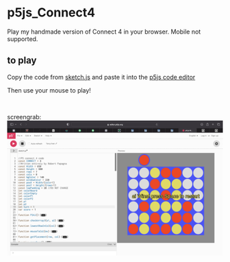 # p5js_Connect4
Play my handmade version of Connect 4 in your browser. Mobile not supported.

## to play
Copy the code from [sketch.js] and paste it into the [p5js code editor]

Then use your mouse to play!

<br/>

screengrab:
![test](https://github.com/rpeepz/p5js_Connect4/blob/main/Screen%20Shot%202023-07-01%20at%2010.14.17%20PM.png "sample") <br>


[sketch.js]: https://github.com/rpeepz/p5js_Connect4/blob/main/sketch.js "code"
[p5js code editor]: https://editor.p5js.org "p5js"
